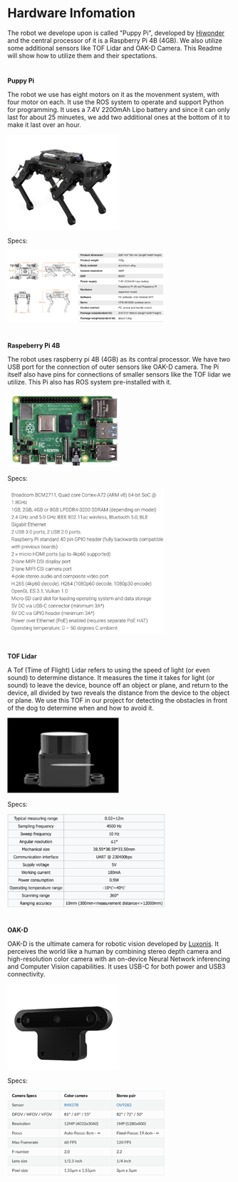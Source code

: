 # Hardware Infomation

The robot we develope upon is called "Puppy Pi", developed by [Hiwonder](https://www.hiwonder.com/) and the central processor of it is a Raspberry Pi 4B (4GB). We also utilize some additional sensors like TOF Lidar and OAK-D Camera. This Readme will show how to utilize them and their spectations. 

# 

**Puppy Pi**

The robot we use has eight motors on it as the movenment system, with four motor on each. It use the ROS system to operate and support Python for programming. It uses a 7.4V 2200mAh Lipo battery and since it can only last for about 25 minuetes, we add two additional ones at the bottom of it to make it last over an hour.

<img src="https://github.com/PicassoEEA/legged_robot/blob/main/Hardware_Info/Puppy-Pi.png" width=50% height=50%>

Specs: 

<img src="https://github.com/PicassoEEA/legged_robot/blob/main/Hardware_Info/Puppy-Pi_spec.png" width=70% height=50%>

#

**Raspeberry Pi 4B**

The robot uses raspberry pi 4B (4GB) as its contral processor. We have two USB port for the connection of outer sensors like OAK-D camera. The Pi itself also have pins for connections of smaller sensors like the TOF lidar we utilize. This Pi also has ROS system pre-installed with it. 

<img src="https://github.com/PicassoEEA/legged_robot/blob/main/Hardware_Info/Pi-4B.png" width=50% height=50%>

Specs:

<img src="https://github.com/PicassoEEA/legged_robot/blob/main/Hardware_Info/Pi_spec.png" width=70% height=50%>

#

**TOF Lidar**

A Tof (Time of Flight) Lidar refers to using the speed of light (or even sound) to determine distance. It measures the time it takes for light (or sound) to leave the device, bounce off an object or plane, and return to the device, all divided by two reveals the distance from the device to the object or plane. We use this TOF in our project for detecting the obstacles in front of the dog to determine when and how to avoid it. 

<img src="https://github.com/PicassoEEA/legged_robot/blob/main/Hardware_Info/TOF.png" width=50% height=50%>

Specs:

<img src="https://github.com/PicassoEEA/legged_robot/blob/main/Hardware_Info/TOF_spec.png" width=70% height=50%>

#

**OAK-D**

OAK-D is the ultimate camera for robotic vision developed by [Luxonis](https://www.luxonis.com). It perceives the world like a human by combining stereo depth camera and high-resolution color camera with an on-device Neural Network inferencing and Computer Vision capabilities. It uses USB-C for both power and USB3 connectivity. 

<img src="https://github.com/PicassoEEA/legged_robot/blob/main/Hardware_Info/OAK-D.png" width=50% height=50%>

Specs:

<img src="https://github.com/PicassoEEA/legged_robot/blob/main/Hardware_Info/OAK-D_spec.png" width=70% height=50%>


